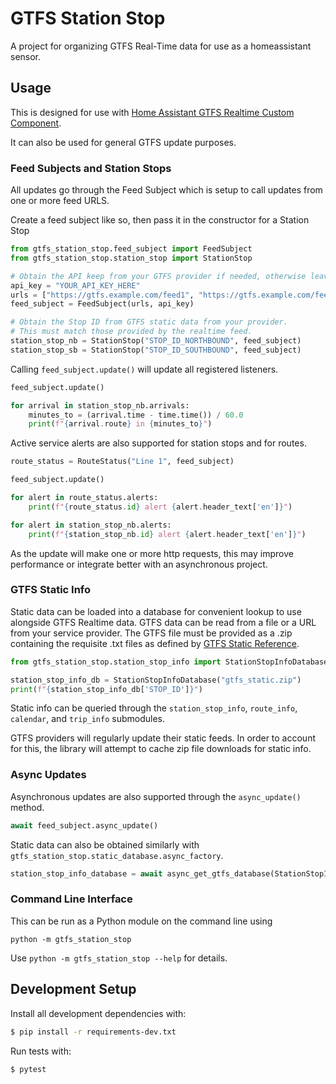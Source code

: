 # GTFS Station Stop

A project for organizing GTFS Real-Time data for use as a homeassistant sensor.

## Usage

This is designed for use with [Home Assistant GTFS Realtime Custom Component](https://github.com/bcpearce/homeassistant-gtfs-realtime).

It can also be used for general GTFS update purposes.

### Feed Subjects and Station Stops

All updates go through the Feed Subject which is setup to call updates from one or more feed URLS.

Create a feed subject like so, then pass it in the constructor for a Station Stop

```python
from gtfs_station_stop.feed_subject import FeedSubject
from gtfs_station_stop.station_stop import StationStop

# Obtain the API keep from your GTFS provider if needed, otherwise leave blank.
api_key = "YOUR_API_KEY_HERE"
urls = ["https://gtfs.example.com/feed1", "https://gtfs.example.com/feed2"]
feed_subject = FeedSubject(urls, api_key)

# Obtain the Stop ID from GTFS static data from your provider.
# This must match those provided by the realtime feed.
station_stop_nb = StationStop("STOP_ID_NORTHBOUND", feed_subject)
station_stop_sb = StationStop("STOP_ID_SOUTHBOUND", feed_subject)
```

Calling `feed_subject.update()` will update all registered listeners.

```python
feed_subject.update()

for arrival in station_stop_nb.arrivals:
    minutes_to = (arrival.time - time.time()) / 60.0
    print(f"{arrival.route} in {minutes_to}")
```

Active service alerts are also supported for station stops and for routes.

```python
route_status = RouteStatus("Line 1", feed_subject)

feed_subject.update()

for alert in route_status.alerts:
    print(f"{route_status.id} alert {alert.header_text['en']}")

for alert in station_stop_nb.alerts:
    print(f"{station_stop_nb.id} alert {alert.header_text['en']}")
```

As the update will make one or more http requests, this may improve performance or integrate better with an asynchronous project.

### GTFS Static Info

Static data can be loaded into a database for convenient lookup to use alongside GTFS Realtime data. GTFS data can be read from a file or a URL from your service provider. The GTFS file must be provided as a .zip containing the requisite .txt files as defined by [GTFS Static Reference](https://developers.google.com/transit/gtfs/reference).

```python
from gtfs_station_stop.station_stop_info import StationStopInfoDatabase

station_stop_info_db = StationStopInfoDatabase("gtfs_static.zip")
print(f"{station_stop_info_db['STOP_ID']}")
```

Static info can be queried through the `station_stop_info`, `route_info`, `calendar`, and `trip_info` submodules.

GTFS providers will regularly update their static feeds.  In order to account for this, the library will attempt to cache zip file downloads for static info.

### Async Updates

Asynchronous updates are also supported through the `async_update()` method.

```python
await feed_subject.async_update()
```

Static data can also be obtained similarly with `gtfs_station_stop.static_database.async_factory`.

```python
station_stop_info_database = await async_get_gtfs_database(StationStopInfoDatabase, "https://gtfsprovider.example.com/static.zip")
```

### Command Line Interface

This can be run as a Python module on the command line using

`python -m gtfs_station_stop`

Use `python -m gtfs_station_stop --help` for details.

## Development Setup

Install all development dependencies with:

```bash
$ pip install -r requirements-dev.txt
```

Run tests with:

```bash
$ pytest
```
